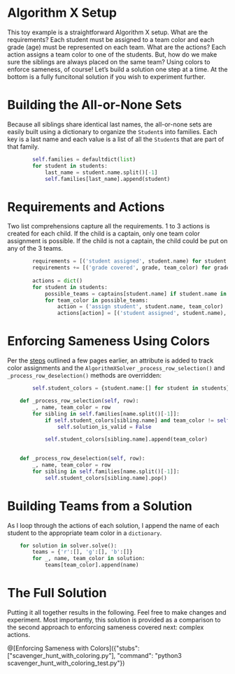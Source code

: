 # Algorithm X Setup

This toy example is a straightforward Algorithm X setup. What are the requirements? Each student must be assigned to a team color and each grade (age) must be represented on each team. What are the actions? Each action assigns a team color to one of the students. But, how do we make sure the siblings are always placed on the same team? Using colors to enforce sameness, of course! Let’s build a solution one step at a time. At the bottom is a fully funcitonal solution if you wish to experiment further. 


# Building the All-or-None Sets

Because all siblings share identical last names, the all-or-none sets are easily built using a dictionary to organize the `Student`s into families. Each key is a last name and each value is a list of all the `Student`s that are part of that family.

```python
        self.families = defaultdict(list)
        for student in students:
            last_name = student.name.split()[-1]
            self.families[last_name].append(student)
```

# Requirements and Actions

Two list comprehensions capture all the requirements. 1 to 3 actions is created for each child. If the child is a captain, only one team color assignment is possible. If the child is not a captain, the child could be put on any of the 3 teams.

```python
        requirements = [('student assigned', student.name) for student in students]
        requirements += [('grade covered', grade, team_color) for grade in range(1, 7) for team_color in 'rgb']
        
        actions = dict()
        for student in students:
            possible_teams = captains[student.name] if student.name in captains else 'rgb'
            for team_color in possible_teams:
                action = ('assign student', student.name, team_color)
                actions[action] = [('student assigned', student.name), ('grade covered', student.grade, team_color)]
```

# Enforcing Sameness Using Colors

Per the [steps]( coloring-with-your-solver) outlined a few pages earlier, an attribute is added to track color assignments and the `AlgorithmXSolver` `_process_row_selection()` and `_process_row_deselection()` methods are overridden:

```python
        self.student_colors = {student.name:[] for student in students}
```

```python
    def _process_row_selection(self, row):
        _, name, team_color = row
        for sibling in self.families[name.split()[-1]]:
            if self.student_colors[sibling.name] and team_color != self.student_colors[sibling.name][-1]:
                self.solution_is_valid = False

            self.student_colors[sibling.name].append(team_color)

            
    def _process_row_deselection(self, row):
        _, name, team_color = row
        for sibling in self.families[name.split()[-1]]:
            self.student_colors[sibling.name].pop()
```

# Building Teams from a Solution

As I loop through the actions of each solution, I append the name of each student to the appropriate team color in a `dictionary`.

```python
    for solution in solver.solve():
        teams = {'r':[], 'g':[], 'b':[]}
        for _, name, team_color in solution:
            teams[team_color].append(name)
```

# The Full Solution

Putting it all together results in the following. Feel free to make changes and experiment. Most importantly, this solution is provided as a comparison to the second approach to enforcing sameness covered next: complex actions.

@[Enforcing Sameness with Colors]({"stubs": ["scavenger_hunt_with_coloring.py"], "command": "python3 scavenger_hunt_with_coloring_test.py"})
